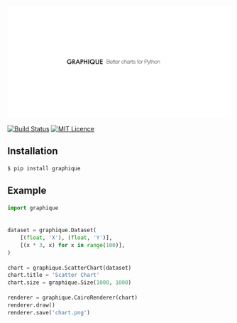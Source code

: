 ![Graphique - Better charts for Python](logo.png)

[![Build Status](https://travis-ci.org/thomasleese/graphique.svg?branch=master)](https://travis-ci.org/thomasleese/graphique) [![MIT Licence](https://badges.frapsoft.com/os/mit/mit.svg?v=103)](LICENSE.md)

## Installation

```bash
$ pip install graphique
```

## Example

```python
import graphique


dataset = graphique.Dataset(
    [(float, 'X'), (float, 'Y')],
    [(x * 3, x) for x in range(100)],
)

chart = graphique.ScatterChart(dataset)
chart.title = 'Scatter Chart'
chart.size = graphique.Size(1000, 1000)

renderer = graphique.CairoRenderer(chart)
renderer.draw()
renderer.save('chart.png')
```
